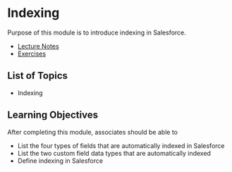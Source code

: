 # Indexing

Purpose of this module is to introduce indexing in Salesforce.

* [Lecture Notes](<./LNIndexing.md>)
* [Exercises]()

## List of Topics

* Indexing

## Learning Objectives

After completing this module, associates should be able to

* List the four types of fields that are automatically indexed in Salesforce
* List the two custom field data types that are automatically indexed
* Define indexing in Salesforce
